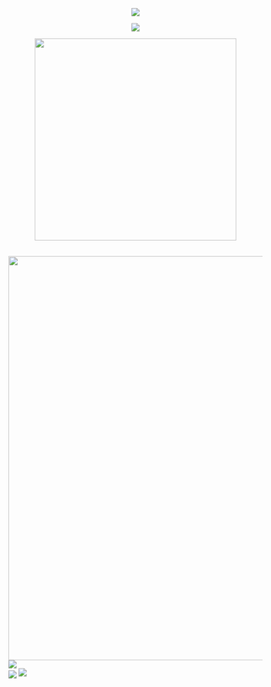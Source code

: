 <!-- 顶部显示 -->
<p align="center">
<img src="https://capsule-render.vercel.app/api?type=waving&color=gradient&customColorList=8&height=300&&section=header&text=Per%20aspera%20ad%20astra&fontSize=90&fontAlign=50&fontAlignY=30&desc=Snow-kal!&descAlign=50&descSize=30&descAlignY=60&animation=twinkling" />
</p>

<!-- 打字机效果 -->
<P align="center">
<img src="https://readme-typing-svg.demolab.com?font=Fira+Code&size=24&pause=1000&color=0CF7EA&random=true&width=500&height=75&lines=The+five+boxing+wizards+jump+quickly">
</p>
<!-- 数据预览 -->
<p align="center">
<img align="center" width="400" src="https://github-readme-stats.vercel.app/api?username=Snow-kal&theme=transparent&include_all_commits=true&show_icons=true&hide_border=true" >
</p>
<!-- 贡献记录 -->
<!-- <p align="center">
<img align="center" width="400" src="https://streak-stats.demolab.com?user=Snow-kal&locale=zh_Hans"> -->
<!-- 贡献图 -->
<br/>
<img width="800" src="https://github-readme-activity-graph.vercel.app/graph?username=Snow-kal&theme=github-compact&hide_border=true&area=true"/>
<br/>
<!-- 时长 -->
<!-- <img align="center" src="https://github-readme-stats.vercel.app/api/wakatime?username=Snow-kal&theme=transparent&hide_border=true&layout=compact&langs_count=22" /> -->
<!-- <img align="center" src="https://github-readme-stats.vercel.app/api/wakatime?username=Snow-kal&theme=transparent&hide_border=true&layout=compact&langs_count=22" /> -->
<!-- 语言比例 -->
<img align="center" src="https://github-readme-stats.vercel.app/api/top-langs/?username=Snow-kal&theme=transparent&hide_border=true&layout=donut-vertical&langs_count=6" />
<br/>
<!-- 技术栈 -->
<img align="center" src="https://skillicons.dev/icons?i=github,git,discord,c&theme=light" />
<!-- 徽章 -->
<img src="https://komarev.com/ghpvc/?username=Snow-kal&abbreviated=true" />

</p>

